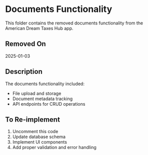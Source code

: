 # Documents Functionality

This folder contains the removed documents functionality from the American Dream Taxes Hub app.

## Removed On
2025-01-03

## Description
The documents functionality included:
- File upload and storage
- Document metadata tracking
- API endpoints for CRUD operations

## To Re-implement
1. Uncomment this code
2. Update database schema
3. Implement UI components
4. Add proper validation and error handling
